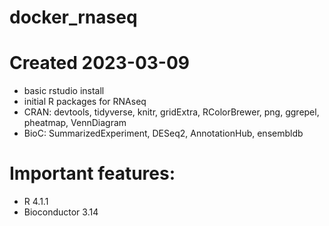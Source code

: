 # docker_rnaseq

# Created 2023-03-09
- basic rstudio install
- initial R packages for RNAseq
- CRAN:  devtools, tidyverse, knitr, gridExtra, RColorBrewer, png, ggrepel, pheatmap, VennDiagram 
- BioC: SummarizedExperiment, DESeq2, AnnotationHub, ensembldb
 

# Important features:
- R 4.1.1
- Bioconductor 3.14

